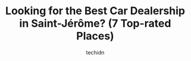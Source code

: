 ---
layout: ampstory
image: https://i0.wp.com/www.auto.or.id/wp-content/uploads/2023/06/complexe-auto-plus-0-saint-jc3a9rc3b4me-1686327632.jpeg?resize=640,853
author: techidn
featured: false
description: Saint-Jérôme, Quebec, Canada is a haven for Car Dealership enthusiasts, boasting an impressive array of 7 top-notch establishments. Whether youre a seasoned connoisseur or simply curious 
title: Looking for the Best Car Dealership in Saint-Jérôme? (7 Top-rated Places)
cover:
   title: Looking for the Best Car Dealership in Saint-Jérôme? (7 Top-rated Places)
   subtitle: AUTO.OR.ID
   background: https://www.auto.or.id/wp-content/uploads/2023/06/complexe-auto-plus-0-saint-jc3a9rc3b4me-1686327632.jpeg

pages: 
 - layout: thirds
   top: <h1>#1 St-Jerome Auto Dépôt SUPERCENTRE</h1>
   bottom: "<p>Top notch establishment to buy your vehicle. As a purchaser from Toronto, the crew at St-Jerome AutoDepot made the transaction seamless and worry free. Communication was </p>"
   background: https://www.auto.or.id/wp-content/uploads/2023/06/complexe-auto-plus-1-saint-jc3a9rc3b4me-1686327632.jpeg
   backgroundblur: true
 - layout: thirds
   top: <h1>#2 Complexe Auto Plus</h1>
   bottom: "<p>380 Bd Lachapelle, Saint-Jérôme, QC J7Z 3A1, Canada</p>"
   background: https://www.auto.or.id/wp-content/uploads/2023/06/complexe-auto-plus-2-saint-jc3a9rc3b4me-1686327633.jpeg
   cta:
      link: https://www.auto.or.id/looking-for-the-best-car-dealership-in-saint-jerome-7-top-rated-places/
      text: Looking for the Best Car Dealership in Saint-Jérôme? (7 Top-rated Places)
 - layout: thirds
   top: <h1>#3 Nord Sud Honda</h1>
   bottom: "<p>325 Rue John F. Kennedy, Saint-Jérôme, QC J7Y 4B5, Canada</p>"
   background: https://images.unsplash.com/photo-1617814065893-00757125efab?ixlib=rb-4.0.3&ixid=MnwxMjA3fDB8MHxwaG90by1wYWdlfHx8fGVufDB8fHx8&auto=format&fit=crop&w=640&h=853&q=80
   cta:
      link: https://www.auto.or.id/looking-for-the-best-car-dealership-in-saint-jerome-7-top-rated-places/
      text: Looking for the Best Car Dealership in Saint-Jérôme? (7 Top-rated Places)
 - layout: thirds
   top: <h1>#4 Léveillé Ford</h1>
   bottom: "<p>155 Bd Lachapelle, Saint-Jérôme, QC J7Z 7L2, Canada</p>"
   background: https://images.unsplash.com/photo-1630019210269-d0ebeee405f0?ixlib=rb-4.0.3&ixid=MnwxMjA3fDB8MHxwaG90by1wYWdlfHx8fGVufDB8fHx8&auto=format&fit=crop&w=640&h=853&q=80
   cta:
      link: https://www.auto.or.id/looking-for-the-best-car-dealership-in-saint-jerome-7-top-rated-places/
      text: Looking for the Best Car Dealership in Saint-Jérôme? (7 Top-rated Places)
 - layout: thirds
   top: <h1>#5 Belvedere Nissan St-Jérome</h1>
   bottom: "<p>251 Bd Roland-Godard, Saint-Jérôme, QC J7Y 5C7, Canada</p>"
   background: https://images.unsplash.com/photo-1560402974-01f2b0209512?ixlib=rb-4.0.3&ixid=MnwxMjA3fDB8MHxwaG90by1wYWdlfHx8fGVufDB8fHx8&auto=format&fit=crop&w=640&h=853&q=80
   cta:
      link: https://www.auto.or.id/looking-for-the-best-car-dealership-in-saint-jerome-7-top-rated-places/
      text: Looking for the Best Car Dealership in Saint-Jérôme? (7 Top-rated Places)
 - layout: thirds
   top: <h1>#6 Mazda Saint-Jérôme</h1>
   bottom: "<p>2344 Bd du Curé-Labelle, Saint-Jérôme, QC J7Y 5E9, Canada</p>"
   background: https://images.unsplash.com/photo-1551727324-355cda9f1884?ixlib=rb-4.0.3&ixid=MnwxMjA3fDB8MHxwaG90by1wYWdlfHx8fGVufDB8fHx8&auto=format&fit=crop&w=640&h=853&q=80
   cta:
      link: https://www.auto.or.id/looking-for-the-best-car-dealership-in-saint-jerome-7-top-rated-places/
      text: Looking for the Best Car Dealership in Saint-Jérôme? (7 Top-rated Places)
 - layout: thirds
   top: <h1>#7 Elite Ford</h1>
   bottom: "<p>2175 Bd du Curé-Labelle, Saint-Jérôme, QC J7Y 1T4, Canada</p>"
   background: https://images.unsplash.com/photo-1573806719978-9f22b2360fad?ixlib=rb-4.0.3&ixid=MnwxMjA3fDB8MHxwaG90by1wYWdlfHx8fGVufDB8fHx8&auto=format&fit=crop&w=640&h=853&q=80
   cta:
      link: https://www.auto.or.id/looking-for-the-best-car-dealership-in-saint-jerome-7-top-rated-places/
      text: Looking for the Best Car Dealership in Saint-Jérôme? (7 Top-rated Places)
 - layout: thirds
   middle: Continue reading...
   background: https://images.unsplash.com/photo-1510883056135-32472f0e11b8?ixlib=rb-4.0.3&ixid=MnwxMjA3fDB8MHxwaG90by1wYWdlfHx8fGVufDB8fHx8&auto=format&fit=crop&w=640&h=853&q=80
   cta:
      link: https://www.auto.or.id/looking-for-the-best-car-dealership-in-saint-jerome-7-top-rated-places/
      text: Looking for the Best Car Dealership in Saint-Jérôme? (7 Top-rated Places)

---